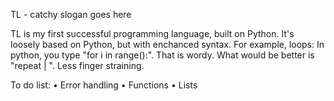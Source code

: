 TL - catchy slogan goes here

TL is my first successful programming language, built on Python. It's loosely based on Python, but with enchanced syntax. For example, loops:
In python, you type "for i in range(<number>):". That is wordy. What would be better is "repeat <number> | ". Less finger straining.

To do list:
• Error handling
• Functions
• Lists
